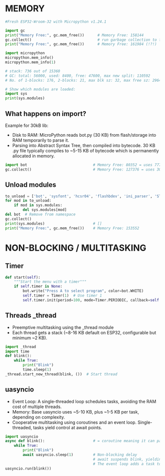 # MEMORY

```python
#Fresh ESP32-Wroom-32 with Micropython v1.24.1

import gc
print("Memory Free:", gc.mem_free())      # Memory Free: 158144
gc.collect()                              # run garbage collection to free ram
print("Memory Free:", gc.mem_free())      # Memory Free: 161984 (!?!)

import micropython
micropython.mem_info()
micropython.mem_info(1)

# stack: 736 out of 15360
# GC: total: 56000, used: 8400, free: 47600, max new split: 110592
# No. of 1-blocks: 176, 2-blocks: 21, max blk sz: 32, max free sz: 2964

# Show which modules are loaded:
import sys
print(sys.modules)

```

## What happens on import?

Example for 30kB lib:

- Disk to RAM: MicroPython reads bot.py (30 KB) from flash/storage into RAM temporarily to parse it.
- Parsing into Abstract Syntax Tree, then compiled into bytecode. 30 KB .py file typically compiles to ~5-15 KB of bytecode which is permanently allocated in memory.

```python
import bot                              # Memory Free: 80352 = uses 77791bytes
gc.collect()                            # Memory Free: 127376 = uses 30768bytes
```

## Unload modules

```python
to_unload = ['bot', 'sysfont', 'hcsr04', 'flashbdev', 'ini_parser', 'ST7735']
for mod in to_unload:
    if mod in sys.modules:
        del sys.modules[mod]
del bot  # Remove from namespace
gc.collect()
print(sys.modules)                      # []
print("Memory Free:", gc.mem_free())    # Memory Free: 153552
```

# NON-BLOCKING / MULTITASKING

## Timer

```python
def start(self):
    """Start the menu with a timer"""
    if self.timer is None:
        bot.write("Press A to select program", color=bot.WHITE)
        self.timer = Timer(1)  # Use timer 1
        self.timer.init(period=100, mode=Timer.PERIODIC, callback=self.check)  # Check every 200ms
```     

## Threads _thread

- Preemptive multitasking using the _thread module
- Each thread gets a stack (~8-16 KB default on ESP32, configurable but minimum ~2 KB).

```python
import _thread
import time
def blink():
    while True:
        print("Blink")
        time.sleep(1)
_thread.start_new_thread(blink, ())  # Start thread
```



## uasyncio 

- Event Loop: A single-threaded loop schedules tasks, avoiding the RAM cost of multiple threads.
- Memory: Base uasyncio uses ~5-10 KB, plus ~1-5 KB per task, depending on complexity.
- Cooperative multitasking using coroutines and an event loop. Single-threaded, tasks yield control at await points.

```python
import uasyncio
async def blink():                      # = coroutine meaning it can pause execution (yield control) at specific points (e.g., await) and resume later.
    while True:
        print("Blink")
        await uasyncio.sleep(1)         # Non-blocking delay
                                        # await suspends blink, yielding control back to the event loop.
                                        # The event loop adds a task to wake blink after 1 second, using a timer (no busy-waiting).
uasyncio.run(blink())
```
